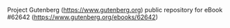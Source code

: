 Project Gutenberg (https://www.gutenberg.org) public repository for eBook #62642 (https://www.gutenberg.org/ebooks/62642)
